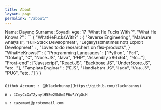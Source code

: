 ```yaml
---
title: About
layout: page
permalink: "/about/"
---
```


Name: Dayanç
Surname: Soyadlı
Age: 17
"What He Fucks With ?", "What He Knows ?" : ```
{
	"WhatHeFucksWith?" : {
			"Reverse Engineering",
			"Malware Analysis",
			"Full-Stack Development",
			"Legally(sometimes not) Exploit Development" : ,
			"Loves to do researchers on flex-products", }
	"WhatHeKnows?" : {
		"Programming Languages" : ["Python", "Perl", "Golang", "C", "Node.JS", "Java", "PHP", "Assembly x86,x64", "etc..."],
		"Front-end" : ["Javascript", "React.JS", "Backbone.JS", "UnderScore.JS", "etc..."],
		"Template Engines" : ["EJS", "Handlebars.JS", "Jade", "Vue.JS", "PUG", "etc..."]
	}
}
```

Github Account : [@blacknbunny](https://github.com/blacknbunny)

฿ : 3CmyCcXuTZynytH5Sw2SNGm2P6w7iYgGcH

✉ : xazamaxi@protonmail.com
